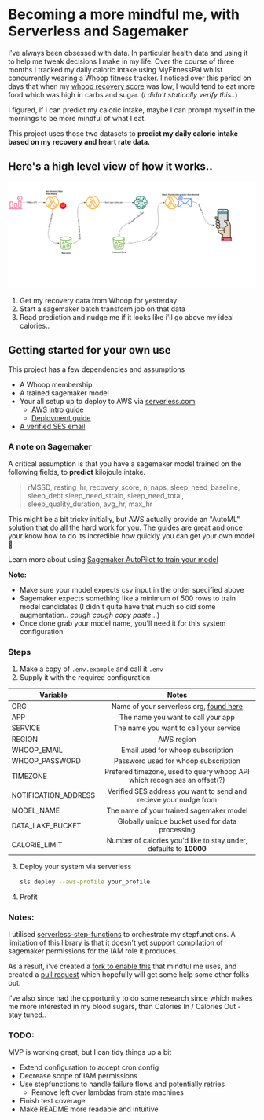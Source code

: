 # Becoming a more mindful me, with Serverless and Sagemaker

I've always been obsessed with data. In particular health data and using it to help me tweak decisions I make in my life. Over the course of three months I tracked my daily caloric intake using MyFitnessPal whilst concurrently wearing a Whoop fitness tracker. I noticed over this period on days that when my [whoop recovery score](https://support.whoop.com/hc/en-us/articles/360019453454-WHOOP-Recovery) was low, I would tend to eat more food which was high in carbs and sugar. (*I didn't statically verify this..*)

I figured, if I can predict my caloric intake, maybe I can prompt myself in the mornings to be more mindful of what I eat.

This project uses those two datasets to **predict my daily caloric intake based on my recovery and heart rate data.**

## Here's a high level view of how it works..

![Serverless Airline Architecture](./assets/mindful-me-arch.jpg)

1. Get my recovery data from Whoop for yesterday
2. Start a sagemaker batch transform job on that data
3. Read prediction and nudge me if it looks like i'll go above my ideal calories..

## Getting started for your own use
This project has a few dependencies and assumptions

- A Whoop membership
- A trained sagemaker model
- Your all setup up to deploy to AWS via [serverless.com](https://www.serverless.com/)
  - [AWS intro guide](https://www.serverless.com/framework/docs/providers/aws/guide/intro/)
  - [Deployment guide](https://www.serverless.com/framework/docs/providers/aws/guide/deploying)
- [A verified SES email](https://docs.aws.amazon.com/ses/latest/DeveloperGuide/verify-email-addresses.html)


### A note on Sagemaker
A critical assumption is that you have a sagemaker model trained on the following fields, to **predict** kilojoule intake. 


> rMSSD, resting_hr, recovery_score, n_naps, sleep_need_baseline, sleep_debt,sleep_need_strain, sleep_need_total, sleep_quality_duration, avg_hr, max_hr

This might be a bit tricky initially, but AWS actually provide an "AutoML" solution that do all the hard work for you. The guides are great and once your know how to do its incredible how quickly you can get your own model 🧠 

Learn more about using [Sagemaker AutoPilot to train your model](https://docs.aws.amazon.com/sagemaker/latest/dg/autopilot-videos.html)

**Note:**

- Make sure your model expects csv input in the order specified above
- Sagemaker expects something like a minimum of 500 rows to train model candidates (I didn't quite have that much so did some augmentation.. *cough cough* *copy paste*...)
- Once done grab your model name, you'll need it for this system configuration

### Steps

1. Make a copy of `.env.example` and call it `.env`
2. Supply it with the required configuration

| Variable       | Notes |
| ------------- |:-------------:|
| ORG     |  Name of your serverless org, [found here](https://app.serverless.com/your_org/settings/team) |
| APP      | The name you want to call your app|   
| SERVICE | The name you want to call your service      | 
| REGION | AWS region      | 
| WHOOP_EMAIL | Email used for whoop subscription      | 
| WHOOP_PASSWORD | Password used for whoop subscription      | 
| TIMEZONE | Prefered timezone, used to query whoop API which recognises an offset(?)|
| NOTIFICATION_ADDRESS | Verified SES address you want to send and recieve your nudge from |
|MODEL_NAME|The name of your trained sagemaker model|
|DATA_LAKE_BUCKET|Globally unique bucket used for data processing|
|CALORIE_LIMIT|Number of calories you'd like to stay under, defaults to **10000**|

3. Deploy your system via serverless
   ```bash
   sls deploy --aws-profile your_profile
   ```
4. Profit
### Notes:

I utilised [serverless-step-functions](https://github.com/serverless-operations/serverless-step-functions) to orchestrate my stepfunctions. A limitation of this library is that it doesn't yet support compilation of sagemaker permissions for the IAM role it produces. 

As a result, i've created a [fork to enable this](https://github.com/janyk/serverless-step-functions/commit/4062814e89b612934f91810f71e21e49b969011e) that mindful me uses, and created a [pull request](https://github.com/serverless-operations/serverless-step-functions/pull/413) which hopefully will get some help some other folks out.

I've also since had the opportunity to do some research since which makes me more interested in my blood sugars, than Calories In / Calories Out - stay tuned..

### TODO: 
MVP is working great, but I can tidy things up a bit
- Extend configuration to accept cron config
- Decrease scope of IAM permissions
- Use stepfunctions to handle failure flows and potentially retries
  - Remove left over lambdas from state machines
- Finish test coverage
- Make README more readable and intuitive
